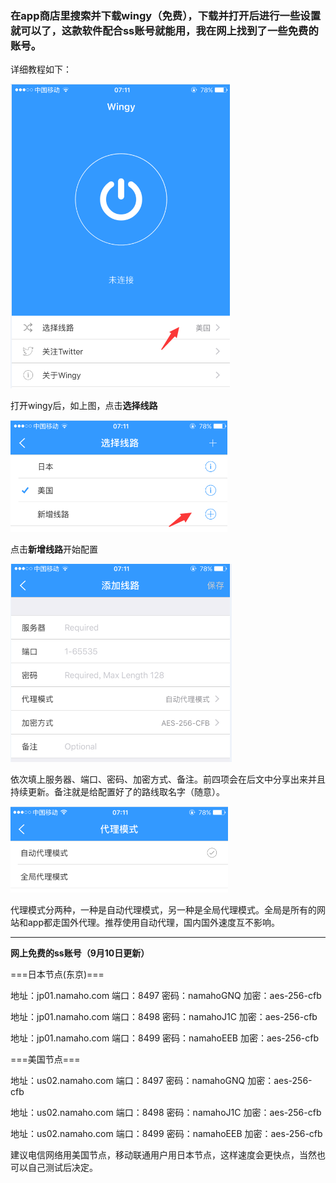 ### 在app商店里搜索并下载wingy（免费），下载并打开后进行一些设置就可以了，这款软件配合ss账号就能用，我在网上找到了一些免费的账号。

详细教程如下：

![](https://raw.githubusercontent.com/Alvin9999/crp_up/master/%E8%8B%B9%E6%9E%9C1.png)

打开wingy后，如上图，点击**选择线路**

![](https://raw.githubusercontent.com/Alvin9999/crp_up/master/%E8%8B%B9%E6%9E%9C2.png)

点击**新增线路**开始配置

![](https://raw.githubusercontent.com/Alvin9999/crp_up/master/%E8%8B%B9%E6%9E%9C3.png)

依次填上服务器、端口、密码、加密方式、备注。前四项会在后文中分享出来并且持续更新。备注就是给配置好了的路线取名字（随意）。


![](https://raw.githubusercontent.com/Alvin9999/crp_up/master/%E8%8B%B9%E6%9E%9C4.png)

代理模式分两种，一种是自动代理模式，另一种是全局代理模式。全局是所有的网站和app都走国外代理。推荐使用自动代理，国内国外速度互不影响。


***

**网上免费的ss账号（9月10日更新）**

===日本节点(东京)===

地址：jp01.namaho.com
端口：8497
密码：namahoGNQ
加密：aes-256-cfb

地址：jp01.namaho.com
端口：8498
密码：namahoJ1C
加密：aes-256-cfb

地址：jp01.namaho.com
端口：8499
密码：namahoEEB
加密：aes-256-cfb

===美国节点===

地址：us02.namaho.com
端口：8497
密码：namahoGNQ
加密：aes-256-cfb

地址：us02.namaho.com
端口：8498
密码：namahoJ1C
加密：aes-256-cfb

地址：us02.namaho.com
端口：8499
密码：namahoEEB
加密：aes-256-cfb

建议电信网络用美国节点，移动联通用户用日本节点，这样速度会更快点，当然也可以自己测试后决定。
